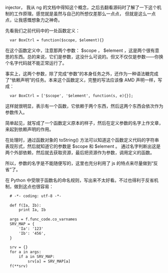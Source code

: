 injector， 我从 ng 的文档中得知这个概念，之后去翻看源码时了解了一下这个机制的工作原理。感觉就是虽然与自己的所想仅差那么一点点，
但就是这么一点点，让我感慨想象力之神奇。

先看我们之前代码中的一处函数定义：


```html
  var BoxCtrl = function($scope, $element){}
```  

在这个函数定义中，注意那两个参数： $scope ， $element ，这是两个很有意思的东西。总的来说，它们是参数，这没什么可说的。但又不仅仅是参数——你换个名字代码就不能正常运行了。

事实上，这两个参数，除了完成“参数”的本身任务之外，还作为一种语法糖完成了“依赖声明”的任务。本来这个函数定义，完整的写法应该像 AMD 声明一样，写成：  

```html
  var BoxCtrl = ['$scope', '$element', function(s, e){}];
```  



这样就很明显，表示有一个函数，它依赖于两个东西，然后这两个东西会依次作为参数传入。

简单起见，就写成了一个函数定义原本的样子，然后在定义参数的名字上作文章，来起到依赖声明的作用。

在处理时，通过函数对象的 toString() 方法可以知道这个函数定义代码的字符串表现形式，然后就知道它的参数是 $scope 和 $element 。
通过名字判断出这是两个外部依赖，然后就去获取资源，最后把资源作为参数，调用定义的函数。

所以，参数的名字是不能随便写的，这里也充分利用了 js 的特点来尽量做到“反省”了。

在 Python 中受限于函数名的命名规则，写出来不太好看。不过也得利于反省机制，做到这点也很容易：

```html
  # -*- coding: utf-8 -*-
   
  def f(Ia, Ib):  
      print Ia, Ib  
   
  args = f.func_code.co_varnames  
  SRV_MAP = {  
      'Ia': '123' 
      'Ib': '456', 
  }
  
  srv = {}  
  for a in args:  
      if a in SRV_MAP:  
	      srv[a] = SRV_MAP[a]   
  f(**srv)   		   		        
```  

